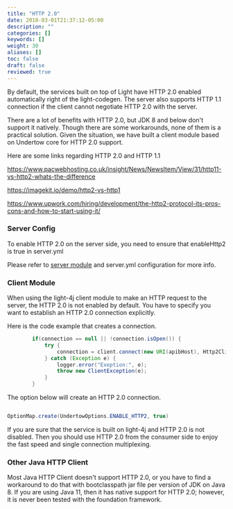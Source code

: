 ```yaml
---
title: "HTTP 2.0"
date: 2018-03-01T21:37:12-05:00
description: ""
categories: []
keywords: []
weight: 30
aliases: []
toc: false
draft: false
reviewed: true
---
```


By default, the services built on top of Light have HTTP 2.0 enabled automatically right of the light-codegen. The server also supports HTTP 1.1 connection if the client cannot negotiate HTTP 2.0 with the server. 

There are a lot of benefits with HTTP 2.0, but JDK 8 and below don't support it natively. Though there are some workarounds, none of them is a practical solution. Given the situation, we have built a client module based on Undertow core for HTTP 2.0 support. 

Here are some links regarding HTTP 2.0 and HTTP 1.1

https://www.pacwebhosting.co.uk/insight/News/NewsItem/View/31/http11-vs-http2-whats-the-difference

https://imagekit.io/demo/http2-vs-http1

https://www.upwork.com/hiring/development/the-http2-protocol-its-pros-cons-and-how-to-start-using-it/

### Server Config

To enable HTTP 2.0 on the server side, you need to ensure that enableHttp2 is true in server.yml

Please refer to [server module] and server.yml configuration for more info.

### Client Module

When using the light-4j client module to make an HTTP request to the server, the HTTP 2.0 is not enabled by default. You have to specify you want to establish an HTTP 2.0 connection explicitly. 

Here is the code example that creates a connection. 

```java
        if(connection == null || !connection.isOpen()) {
            try {
                connection = client.connect(new URI(apibHost), Http2Client.WORKER, Http2Client.SSL, Http2Client.POOL, OptionMap.create(UndertowOptions.ENABLE_HTTP2, true)).get();
            } catch (Exception e) {
                logger.error("Exeption:", e);
                throw new ClientException(e);
            }
        }
```

The option below will create an HTTP 2.0 connection. 

```java

OptionMap.create(UndertowOptions.ENABLE_HTTP2, true)

```

If you are sure that the service is built on light-4j and HTTP 2.0 is not disabled. Then you should use HTTP 2.0 from the consumer side to enjoy the fast speed and single connection multiplexing. 

### Other Java HTTP Client

Most Java HTTP Client doesn't support HTTP 2.0, or you have to find a workaround to do that with bootclasspath jar file per version of JDK on Java 8. If you are using Java 11, then it has native support for HTTP 2.0; however, it is never been tested with the foundation framework. 

[server module]: /concern/server/
